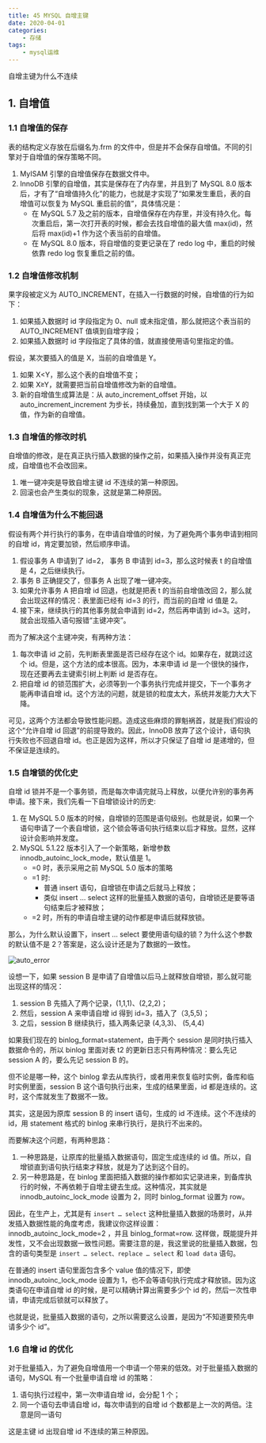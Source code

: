 ```yaml
---
title: 45 MYSQL 自增主键
date: 2020-04-01
categories:
    - 存储
tags:
    - mysql运维
---
```


自增主键为什么不连续

<!-- more -->

## 1. 自增值
### 1.1 自增值的保存
表的结构定义存放在后缀名为.frm 的文件中，但是并不会保存自增值。不同的引擎对于自增值的保存策略不同。
1. MyISAM 引擎的自增值保存在数据文件中。
2. InnoDB 引擎的自增值，其实是保存在了内存里，并且到了 MySQL 8.0 版本后，才有了“自增值持久化”的能力，也就是才实现了“如果发生重启，表的自增值可以恢复为 MySQL 重启前的值”，具体情况是：
	- 在 MySQL 5.7 及之前的版本，自增值保存在内存里，并没有持久化。每次重启后，第一次打开表的时候，都会去找自增值的最大值 max(id)，然后将 max(id)+1 作为这个表当前的自增值。﻿
	- 在 MySQL 8.0 版本，将自增值的变更记录在了 redo log 中，重启的时候依靠 redo log 恢复重启之前的值。

### 1.2 自增值修改机制
果字段被定义为 AUTO_INCREMENT，在插入一行数据的时候，自增值的行为如下：
1. 如果插入数据时 id 字段指定为 0、null 或未指定值，那么就把这个表当前的 AUTO_INCREMENT 值填到自增字段；
2. 如果插入数据时 id 字段指定了具体的值，就直接使用语句里指定的值。

假设，某次要插入的值是 X，当前的自增值是 Y。
1. 如果 X<Y，那么这个表的自增值不变；
2. 如果 X≥Y，就需要把当前自增值修改为新的自增值。
3. 新的自增值生成算法是：从 auto_increment_offset 开始，以 auto_increment_increment 为步长，持续叠加，直到找到第一个大于 X 的值，作为新的自增值。

### 1.3 自增值的修改时机
自增值的修改，是在真正执行插入数据的操作之前，如果插入操作并没有真正完成，自增值也不会改回来。
1. 唯一键冲突是导致自增主键 id 不连续的第一种原因。
2. 回滚也会产生类似的现象，这就是第二种原因。

### 1.4 自增值为什么不能回退
假设有两个并行执行的事务，在申请自增值的时候，为了避免两个事务申请到相同的自增 id，肯定要加锁，然后顺序申请。
1. 假设事务 A 申请到了 id=2， 事务 B 申请到 id=3，那么这时候表 t 的自增值是 4，之后继续执行。
2. 事务 B 正确提交了，但事务 A 出现了唯一键冲突。
3. 如果允许事务 A 把自增 id 回退，也就是把表 t 的当前自增值改回 2，那么就会出现这样的情况：表里面已经有 id=3 的行，而当前的自增 id 值是 2。
4. 接下来，继续执行的其他事务就会申请到 id=2，然后再申请到 id=3。这时，就会出现插入语句报错“主键冲突”。

而为了解决这个主键冲突，有两种方法：
1. 每次申请 id 之前，先判断表里面是否已经存在这个 id。如果存在，就跳过这个 id。但是，这个方法的成本很高。因为，本来申请 id 是一个很快的操作，现在还要再去主键索引树上判断 id 是否存在。
2. 把自增 id 的锁范围扩大，必须等到一个事务执行完成并提交，下一个事务才能再申请自增 id。这个方法的问题，就是锁的粒度太大，系统并发能力大大下降。

可见，这两个方法都会导致性能问题。造成这些麻烦的罪魁祸首，就是我们假设的这个“允许自增 id 回退”的前提导致的。因此，InnoDB 放弃了这个设计，语句执行失败也不回退自增 id。也正是因为这样，所以才只保证了自增 id 是递增的，但不保证是连续的。

### 1.5 自增锁的优化史
自增 id 锁并不是一个事务锁，而是每次申请完就马上释放，以便允许别的事务再申请。接下来，我们先看一下自增锁设计的历史:
1. 在 MySQL 5.0 版本的时候，自增锁的范围是语句级别。也就是说，如果一个语句申请了一个表自增锁，这个锁会等语句执行结束以后才释放。显然，这样设计会影响并发度。
2. MySQL 5.1.22 版本引入了一个新策略，新增参数 innodb_autoinc_lock_mode，默认值是 1。
	- =0 时，表示采用之前 MySQL 5.0 版本的策略
	- =1 时:
		- 普通 insert 语句，自增锁在申请之后就马上释放；
		- 类似 insert … select 这样的批量插入数据的语句，自增锁还是要等语句结束后才被释放；
	- =2 时，所有的申请自增主键的动作都是申请后就释放锁。

那么，为什么默认设置下，insert … select 要使用语句级的锁？为什么这个参数的默认值不是 2？答案是，这么设计还是为了数据的一致性。

![auto_error](/images/mysql/MySQL45讲/auto_error.jpg)

设想一下，如果 session B 是申请了自增值以后马上就释放自增锁，那么就可能出现这样的情况：
1. session B 先插入了两个记录，(1,1,1)、(2,2,2)；
2. 然后，session A 来申请自增 id 得到 id=3，插入了（3,5,5)；
3. 之后，session B 继续执行，插入两条记录 (4,3,3)、 (5,4,4)

如果我们现在的 binlog_format=statement，由于两个 session 是同时执行插入数据命令的，所以 binlog 里面对表 t2 的更新日志只有两种情况：要么先记 session A 的，要么先记 session B 的。

但不论是哪一种，这个 binlog 拿去从库执行，或者用来恢复临时实例，备库和临时实例里面，session B 这个语句执行出来，生成的结果里面，id 都是连续的。这时，这个库就发生了数据不一致。

其实，这是因为原库 session B 的 insert 语句，生成的 id 不连续。这个不连续的 id，用 statement 格式的 binlog 来串行执行，是执行不出来的。

而要解决这个问题，有两种思路：
1. 一种思路是，让原库的批量插入数据语句，固定生成连续的 id 值。所以，自增锁直到语句执行结束才释放，就是为了达到这个目的。
2. 另一种思路是，在 binlog 里面把插入数据的操作都如实记录进来，到备库执行的时候，不再依赖于自增主键去生成。这种情况，其实就是 innodb_autoinc_lock_mode 设置为 2，同时 binlog_format 设置为 row。

因此，在生产上，尤其是有 `insert … select` 这种批量插入数据的场景时，从并发插入数据性能的角度考虑，我建议你这样设置：innodb_autoinc_lock_mode=2 ，并且 binlog_format=row. 这样做，既能提升并发性，又不会出现数据一致性问题。需要注意的是，我这里说的批量插入数据，包含的语句类型是 `insert … select、replace … select` 和 `load data` 语句。

在普通的 insert 语句里面包含多个 value 值的情况下，即使 innodb_autoinc_lock_mode 设置为 1，也不会等语句执行完成才释放锁。因为这类语句在申请自增 id 的时候，是可以精确计算出需要多少个 id 的，然后一次性申请，申请完成后锁就可以释放了。

也就是说，批量插入数据的语句，之所以需要这么设置，是因为“不知道要预先申请多少个 id”。

### 1.6 自增 id 的优化
对于批量插入，为了避免自增值用一个申请一个带来的低效。对于批量插入数据的语句，MySQL 有一个批量申请自增 id 的策略：
1. 语句执行过程中，第一次申请自增 id，会分配 1 个；
2. 同一个语句去申请自增 id，每次申请到的自增 id 个数都是上一次的两倍。注意是同一语句

这是主键 id 出现自增 id 不连续的第三种原因。

